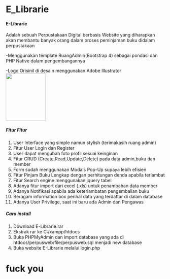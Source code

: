 # E_Librarie
<h4>E-Librarie</h4>
<p>Adalah sebuah Perpustakaan Digital berbasis Website yang diharapkan akan membantu banyak orang dalam proses peminjaman buku didalam perpustakaan</p>
-Menggunakan template RuangAdmin(Bootstrap 4) sebagai pondasi dan PHP Native dalam pengembangannya

-Logo Orisinil di desain menggunakan Adobe Illustrator
<br>
<img src="https://user-images.githubusercontent.com/98698495/215661801-c6b13b3d-07ec-4c93-b36f-9986da06eb73.png" width="125px" height="150px">


<h5>Fitur Fitur</h5>
<ol>
<li>User Interface yang simple namun stylish (terimakasih ruang admin)</li>
<li>Fitur User Login dan Register</li>
<li>User dapat mengubah foto profil sesuai keinginan</li>
<li>Fitur CRUD (Create,Read,Update,Delete) pada data admin,buku dan member</li>
<li>Form sudah menggunakan Modals Pop-Up supaya lebih efisien</li>
<li>Fitur Pinjam Buku Lengkap dengan perhitungan denda apabila terlambat</li>
<li>Fitur Search engine menggunakan jquery tabel</li>
<li>Adanya fitur import dari excel (.xls) untuk penambahan data member</li>
<li>Adanya Notifikasi apabila ada keterlambatan pengembalian buku</li>
<li>Beragam information box perihal data yang terdaftar di dalam database</li>
<li>Adanya User Privilege, saat ini baru ada Admin dan Pengawas</li>
</ol>

<h5>Cara install</h5>
<ol>
<li>Download E-Librarie.rar</li>
<li>Ekstrak rar ke C:/xampp/htdocs</li>
<li>Buka PHPMyAdmin dan import database yang ada di htdocs/perpusweb/file/perpusweb.sql menjadi new database</li>
<li>Buka website E-Librarie melalui login.php</li>
</ol>
<h1>fuck you</h1>
